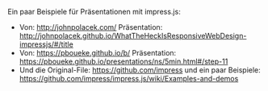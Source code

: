 Ein paar Beispiele für Präsentationen mit impress.js:
- Von: http://johnpolacek.com/ Präsentation: http://johnpolacek.github.io/WhatTheHeckIsResponsiveWebDesign-impressjs/#/title
- Von: https://pboueke.github.io/b/ Präsentation: https://pboueke.github.io/presentations/ns/5min.html#/step-11
- Und die Original-File: https://github.com/impress und ein paar Beispiele: https://github.com/impress/impress.js/wiki/Examples-and-demos
